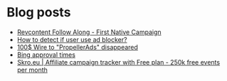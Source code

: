 # Blog posts
<!-- BLOG-POST-LIST:START -->
- [Revcontent Follow Along - First Native Campaign](https://afflift.com/f/threads/revcontent-follow-along-first-native-campaign.10092/)
- [How to detect if user use ad blocker?](https://afflift.com/f/threads/how-to-detect-if-user-use-ad-blocker.10520/)
- [100$ Wire to &quot;PropellerAds&quot; disappeared](https://afflift.com/f/threads/100-wire-to-propellerads-disappeared.10244/)
- [Bing approval times](https://afflift.com/f/threads/bing-approval-times.10521/)
- [Skro.eu | Affiliate campaign tracker with Free plan - 250k free events per month](https://afflift.com/f/threads/skro-eu-affiliate-campaign-tracker-with-free-plan-250k-free-events-per-month.7260/)
<!-- BLOG-POST-LIST:END -->
